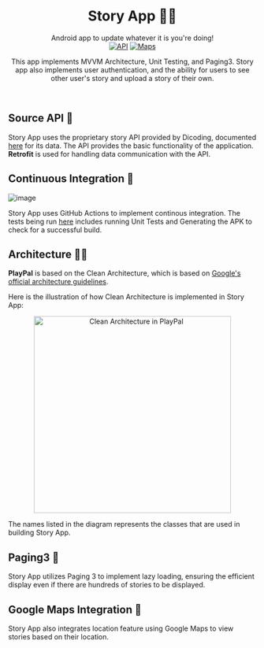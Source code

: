 <h1 align="center">Story App 🤳🏻</h1>

<p align="center">
  Android app to update whatever it is you're doing! <br>
  <a href="https://android-arsenal.com/api?level=23"><img alt="API" src="https://img.shields.io/badge/API-23%2B-brightgreen.svg?style=flat"/></a>
  <a href="https://maps.gooogle.com"><img alt="Maps" src="https://img.shields.io/badge/Google%20Maps-brightgreen.svg?style=flat&logo=google-maps"/></a>
</p>

<p align="center">  
  This app implements MVVM Architecture, Unit Testing, and Paging3. Story app also implements user authentication, and the ability for users to see other user's story and upload a story of their own.
</p>
</br>

## Source API 🛜

Story App uses the proprietary story API provided by Dicoding, documented [here](https://story-api.dicoding.dev/v1/#/) for its data. The API provides the basic functionality of the application. **Retrofit** is used for handling data communication with the API.

## Continuous Integration 📲

![image](https://github.com/ranggarahman/Play-Pal/assets/79177708/3c2b0fc6-725c-43ae-a0bc-2ae4fec558fa)

Story App uses GitHub Actions to implement continous integration. The tests being run [here](https://github.com/ranggarahman/Story-App/actions) includes running Unit Tests and Generating the APK to check for a successful build.

## Architecture 👷🏻
**PlayPal** is based on the Clean Architecture, which is based on [Google's official architecture guidelines](https://developer.android.com/topic/architecture).

Here is the illustration of how Clean Architecture is implemented in Story App:

<div align="center">
  <img src="https://github.com/ranggarahman/Play-Pal/assets/79177708/77536986-75a4-4922-98b8-7cb8be9e846d" alt="Clean Architecture in PlayPal" width="400">
</div>

The names listed in the diagram represents the classes that are used in building Story App.

## Paging3 💉

Story App utilizes Paging 3 to implement lazy loading, ensuring the efficient display even if there are hundreds of stories to be displayed.

## Google Maps Integration 📌

Story App also integrates location feature using Google Maps to view stories based on their location.
